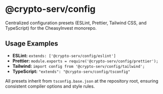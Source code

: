 # @crypto-serv/config

Centralized configuration presets (ESLint, Prettier, Tailwind CSS, and TypeScript) for the CheasyInvest monorepo.

## Usage Examples
- **ESLint:** `extends: ['@crypto-serv/config/eslint']`
- **Prettier:** `module.exports = require('@crypto-serv/config/prettier');`
- **Tailwind:** `import config from '@crypto-serv/config/tailwind';`
- **TypeScript:** `"extends": "@crypto-serv/config/tsconfig"`

All presets inherit from `tsconfig.base.json` at the repository root, ensuring consistent compiler options and style rules.

